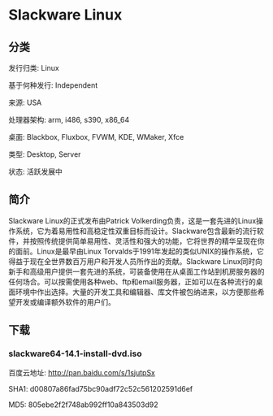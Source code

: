 # Slackware Linux

## 分类

发行归类: Linux

基于何种发行: Independent

来源: USA

处理器架构: arm, i486, s390, x86_64

桌面: Blackbox, Fluxbox, FVWM, KDE, WMaker, Xfce

类型: Desktop, Server

状态: 活跃发展中

## 简介

Slackware Linux的正式发布由Patrick Volkerding负责，这是一套先进的Linux操作系统，它为着易用性和高稳定性双重目标而设计。Slackware包含最新的流行软件，并按照传统提供简单易用性、灵活性和强大的功能，它将世界的精华呈现在你的面前。Linux是最早由Linux Torvalds于1991年发起的类似UNIX的操作系统，它得益于现在全世界数百万用户和开发人员所作出的贡献。Slackware Linux同时向新手和高级用户提供一套先进的系统，可装备使用在从桌面工作站到机房服务器的任何场合。可以按需使用各种web、ftp和email服务器，正如可以在各种流行的桌面环境中作出选择。大量的开发工具和编辑器、库文件被包纳进来，以方便那些希望开发或编译额外软件的用户们。

## 下载

### slackware64-14.1-install-dvd.iso

百度云地址: http://pan.baidu.com/s/1sjutpSx

SHA1: d00807a86fad75bc90adf72c52c561202591d6ef

MD5: 805ebe2f2f748ab992ff10a843503d92